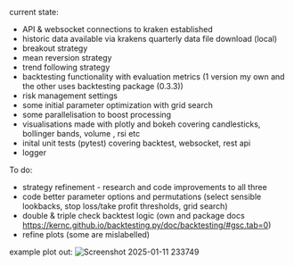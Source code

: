current state:
- API & websocket connections to kraken established
- historic data available via krakens quarterly data file download (local)
- breakout strategy
- mean reversion strategy
- trend following strategy
- backtesting functionality with evaluation metrics (1 version my own and the other uses backtesting package (0.3.3))
- risk management settings
- some initial parameter optimization with grid search
- some parallelisation to boost processing
- visualisations made with plotly and bokeh covering candlesticks, bollinger bands, volume , rsi etc
- inital unit tests (pytest) covering backtest, websocket, rest api
- logger


To do:
- strategy refinement - research and code improvements to all three
- code better parameter options and permutations (select sensible lookbacks, stop loss/take profit thresholds, grid search)
- double & triple check backtest logic (own and package docs https://kernc.github.io/backtesting.py/doc/backtesting/#gsc.tab=0)
- refine plots (some are mislabelled)

example plot out:
![Screenshot 2025-01-11 233749](https://github.com/user-attachments/assets/907b58f1-bc10-4eff-9fd9-f1908763f96d)
